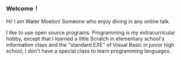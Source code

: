 ### Welcome！

Hi! I am Water Moelon! Someone who enjoy diving in any online talk.

I like to use open source programs. Programming is my extracurricular hobby, except that I learned a little Scratch in elementary school's information class and the "standard EXE" of Visual Basic in junior high school, I don't have a special class to learn programming languages.
